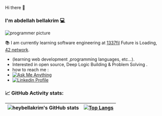  Hi there 👋

### I'm abdellah bellakrim 💻
![programmer picture](https://github.com/heybellakrim/gifs/blob/a39c3d5a76f0d99dbf9f15b36a0b3efce94ca5d9/6vIk.gif)

📚 I am currently learning software engineering at <a href="https://1337.ma/en/">1337fil</a> Future is Loading, <a href="https://42.fr/en/network-42/">42 network</a>.
 * (learning web development ,programming languages, etc...).
 * Interested in open source, Deep Logic Building & Problem Solving .
 * how to reach me : </br>
 * <a align="center" href="mailto:bellakrim2032@gmail.com" target="_blank"><img alt="Ask Me Anything" src="https://img.shields.io/badge/-Ask_me_anything-blueviolet?style=flat&logo=Gmail&logoColor=white" /></a> </br>
 * <a href="https://www.linkedin.com/in/abdellah-bellakrim-0027b6233?lipi=urn%3Ali%3Apage%3Ad_flagship3_profile_view_base_contact_details%3BSjDB903oT7%2BioEAvfd9EFQ%3D%3D" target="_blank">
		<img alt="Linkedin Profile" src="https://img.shields.io/badge/-Linkedin_Profile-0072b1?style=flat&logo=Linkedin&logoColor=white&link=#" />
	</a>
### 📈 GitHub Activity stats:
| ![heybellakrim's GitHub stats](https://github-readme-stats.vercel.app/api?username=heybellakrim&theme=dark&show_icons=true) | [![Top Langs](https://github-readme-stats.vercel.app/api/top-langs/?username=heybellakrim&layout=compact)](https://github.com/heybellakrim/github-readme-stats) |
|:-:|:-:|


